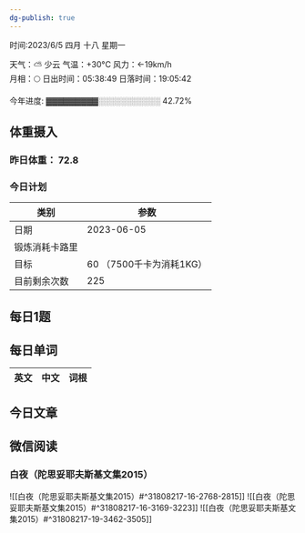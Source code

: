 ```yaml
---
dg-publish: true
---
```



时间:2023/6/5 四月 十八 星期一

天气：⛅️  少云 气温：+30°C 风力：←19km/h  
月相：🌕 日出时间：05:38:49 日落时间：19:05:42

今年进度: ▓▓▓▓▓▓▓▓▓░░░░░░░░░░░ 42.72%

## 体重摄入

### 昨日体重： 72.8
### 今日计划

| 类别           | 参数                    |
| -------------- | ----------------------- |
| 日期           | 2023-06-05               |
| 锻炼消耗卡路里 | |
| 目标           | 60      （7500千卡为消耗1KG）                |
| 目前剩余次数               |        225                  |



## 每日1题


## 每日单词

| 英文       | 中文       |词根|
| ---------- | ---------- | ---|


## 今日文章

## 微信阅读

<!-- start of weread -->

### 白夜（陀思妥耶夫斯基文集2015）
![[白夜（陀思妥耶夫斯基文集2015）#^31808217-16-2768-2815]]
![[白夜（陀思妥耶夫斯基文集2015）#^31808217-16-3169-3223]]
![[白夜（陀思妥耶夫斯基文集2015）#^31808217-19-3462-3505]]

<!-- end of weread -->
